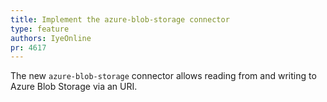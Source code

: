 ```yaml
---
title: Implement the azure-blob-storage connector
type: feature
authors: IyeOnline
pr: 4617
---
```


The new `azure-blob-storage` connector allows reading from and writing
to Azure Blob Storage via an URI.
